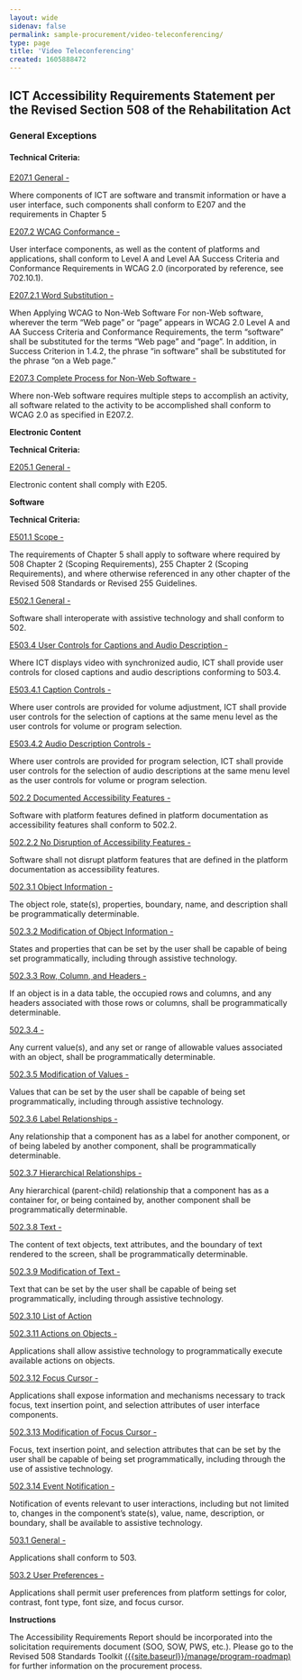 ```yaml
---
layout: wide 
sidenav: false 
permalink: sample-procurement/video-teleconferencing/
type: page
title: 'Video Teleconferencing'
created: 1605888472
---
```


## **ICT Accessibility Requirements Statement per the Revised Section 508 of the Rehabilitation Act**

### **General Exceptions**

#### **Technical Criteria:**

[E207.1 General -][1]

Where components of ICT are software and transmit information or have a user interface, such components shall conform to E207 and the requirements in Chapter 5

[E207.2 WCAG Conformance -][1]

User interface components, as well as the content of platforms and applications, shall conform to Level A and Level AA Success Criteria and Conformance Requirements in WCAG 2.0 (incorporated by reference, see 702.10.1).

[E207.2.1 Word Substitution -][1]

When Applying WCAG to Non-Web Software For non-Web software, wherever the term “Web page” or “page” appears in WCAG 2.0 Level A and AA Success Criteria and Conformance Requirements, the term “software” shall be substituted for the terms “Web page” and “page”. In addition, in Success Criterion in 1.4.2, the phrase “in software” shall be substituted for the phrase “on a Web page.”

[E207.3 Complete Process for Non-Web Software -][1]

Where non-Web software requires multiple steps to accomplish an activity, all software related to the activity to be accomplished shall conform to WCAG 2.0 as specified in E207.2.

**Electronic Content**

**Technical Criteria:**

[E205.1 General -][2]

Electronic content shall comply with E205.

**Software**

**Technical Criteria:**

[E501.1 Scope -][3]

The requirements of Chapter 5 shall apply to software where required by 508 Chapter 2 (Scoping Requirements), 255 Chapter 2 (Scoping Requirements), and where otherwise referenced in any other chapter of the Revised 508 Standards or Revised 255 Guidelines.

[E502.1 General -][4]

Software shall interoperate with assistive technology and shall conform to 502.

[E503.4 User Controls for Captions and Audio Description -][5]

Where ICT displays video with synchronized audio, ICT shall provide user controls for closed captions and audio descriptions conforming to 503.4.

[E503.4.1 Caption Controls -][5]

Where user controls are provided for volume adjustment, ICT shall provide user controls for the selection of captions at the same menu level as the user controls for volume or program selection.

[E503.4.2 Audio Description Controls -][5]

Where user controls are provided for program selection, ICT shall provide user controls for the selection of audio descriptions at the same menu level as the user controls for volume or program selection.

[502.2 Documented Accessibility Features -][6]

Software with platform features defined in platform documentation as accessibility features shall conform to 502.2.

[502.2.2 No Disruption of Accessibility Features -][6]

Software shall not disrupt platform features that are defined in the platform documentation as accessibility features.

[502.3.1 Object Information -][6]

The object role, state(s), properties, boundary, name, and description shall be programmatically determinable.

[502.3.2 Modification of Object Information -][7]

States and properties that can be set by the user shall be capable of being set programmatically, including through assistive technology.

[502.3.3 Row, Column, and Headers -][7]

If an object is in a data table, the occupied rows and columns, and any headers associated with those rows or columns, shall be programmatically determinable.

[502.3.4 -][7]

Any current value(s), and any set or range of allowable values associated with an object, shall be programmatically determinable.

[502.3.5 Modification of Values -][7]

Values that can be set by the user shall be capable of being set programmatically, including through assistive technology.

[502.3.6 Label Relationships -][8]

Any relationship that a component has as a label for another component, or of being labeled by another component, shall be programmatically determinable.

[502.3.7 Hierarchical Relationships -][8]

Any hierarchical (parent-child) relationship that a component has as a container for, or being contained by, another component shall be programmatically determinable.

[502.3.8 Text -][8]

The content of text objects, text attributes, and the boundary of text rendered to the screen, shall be programmatically determinable.

[502.3.9 Modification of Text -][8]

Text that can be set by the user shall be capable of being set programmatically, including through assistive technology.

[502.3.10 List of Action][8]

[502.3.11 Actions on Objects -][9]

Applications shall allow assistive technology to programmatically execute available actions on objects.

[502.3.12 Focus Cursor -][9]

Applications shall expose information and mechanisms necessary to track focus, text insertion point, and selection attributes of user interface components.

[502.3.13 Modification of Focus Cursor -][9]

Focus, text insertion point, and selection attributes that can be set by the user shall be capable of being set programmatically, including through the use of assistive technology.

[502.3.14 Event Notification -][10]

Notification of events relevant to user interactions, including but not limited to, changes in the component’s state(s), value, name, description, or boundary, shall be available to assistive technology.

[503.1 General -][11]

Applications shall conform to 503.

[503.2 User Preferences -][11]

Applications shall permit user preferences from platform settings for color, contrast, font type, font size, and focus cursor.

**Instructions**

The Accessibility Requirements Report should be incorporated into the solicitation requirements document (SOO, SOW, PWS, etc.). Please go to the Revised 508 Standards Toolkit [({{site.baseurl}}/manage/program-roadmap)][12] for further information on the procurement process.

 [1]: {{site.baseurl}}/ict-accessibility#e207_1__e207_2__e207_3
 [2]: {{site.baseurl}}/ict-accessibility#e205_1_general
 [3]: {{site.baseurl}}/ict-accessibility#e501_1_scope
 [4]: {{site.baseurl}}/ict-accessibility#e502_1_general
 [5]: {{site.baseurl}}/ict-accessibility#e503_3__e503_4_1__e503_4_2
 [6]: {{site.baseurl}}/ict-accessibility#e502_2__e502_3__e502_4
 [7]: {{site.baseurl}}/ict-accessibility#502_3_2__502_3_3__502_3_4__502_3_5
 [8]: {{site.baseurl}}/ict-accessibility#502_3_6__502_3_7__502_3_8__502_3_9__502_3_10
 [9]: {{site.baseurl}}/ict-accessibility#502_3_11__502_3_12__502_3_13__502_3_14
 [10]: {{site.baseurl}}/ict-accessibility#e502_2__e502_2_2__e502_3_1
 [11]: {{site.baseurl}}/ict-accessibility#503_1__503_2
 [12]: {{site.baseurl}}/manage/program-roadmap
